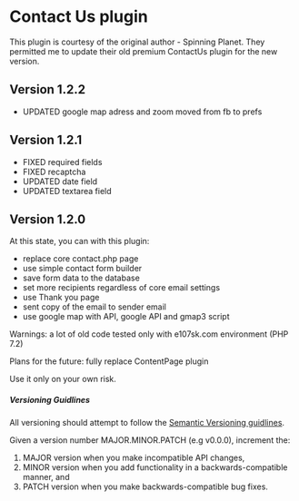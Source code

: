 # Contact Us plugin

This plugin is courtesy of the original author - Spinning Planet. They permitted me to update their old premium ContactUs plugin for the new version. 


## Version 1.2.2
- UPDATED google map adress and zoom moved from fb to prefs

## Version 1.2.1

- FIXED required fields
- FIXED recaptcha
- UPDATED date field
- UPDATED textarea field

## Version 1.2.0 
  At this state, you can with this plugin:
- replace  core contact.php page 
- use simple contact form builder 
- save form data to the database
- set more recipients regardless of core email settings
- use Thank you page
- sent copy of the email to sender email
- use google map with API, google API and gmap3 script

Warnings:
a lot of old code 
tested only with e107sk.com environment (PHP 7.2)

Plans for the future:
fully replace ContentPage plugin

Use it only on your own risk. 
 

##### Versioning Guidlines

All versioning should attempt to follow the [Semantic Versioning guidlines](http://semver.org/).

Given a version number MAJOR.MINOR.PATCH (e.g v0.0.0), increment the:

1. MAJOR version when you make incompatible API changes,
2. MINOR version when you add functionality in a backwards-compatible manner, and
3. PATCH version when you make backwards-compatible bug fixes.
